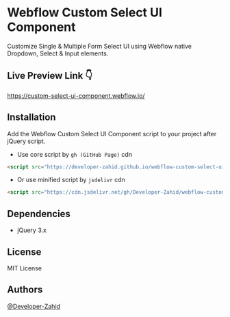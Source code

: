 
# Webflow Custom Select UI Component

Customize Single & Multiple Form Select UI using Webflow native Dropdown, Select & Input  elements.


## Live Preview Link 👇

https://custom-select-ui-component.webflow.io/


## Installation

Add the Webflow Custom Select UI Component script to your project after jQuery script.

- Use core script by `gh (GitHub Page)` cdn

```html
<script src="https://developer-zahid.github.io/webflow-custom-select-ui-component/script.js" defer></script>
```

- Or use minified script by `jsdelivr` cdn

```html
<script src="https://cdn.jsdelivr.net/gh/Developer-Zahid/webflow-custom-select-ui-component@latest/script.min.js" defer></script>
```


## Dependencies

- jQuery 3.x


## License

MIT License


## Authors

[@Developer-Zahid](https://github.com/Developer-Zahid)
